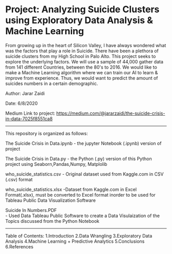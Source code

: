 # Project: Analyzing Suicide Clusters using Exploratory Data Analysis & Machine Learning
  From growing up in the heart of Silicon Valley, I have always wondered what was the factors that play a role in Suicide. There have been a plethora of suicide clusters from my High School in Palo Alto. This project seeks to explore the underlying factors. We will use a sample of 44,000 gather data from 141 different Countries, between the 80's to 2016. We would like to make a Machine Learning algorithm where we can train our AI to learn & improve from experience. Thus, we would want to predict the amount of suicides numbers in a certain demographic.


Author: Jarar Zaidi

Date: 6/8/2020

Medium Link to project: https://medium.com/@jararzaidi/the-suicide-crisis-in-data-7025f8551ca8

 --------------
This repository is organized as follows: 

The Suicide Crisis in Data.ipynb - the jupyter Notebook (.ipynb) version of project 
    
The Suicide Crisis in Data.py
    - the Python (.py) version of this Python project using Seaborn,Pandas,Numpy, Matplolib

who_suicide_statistics.csv
    - Original dataset used from Kaggle.com in CSV (.csv) format
    
who_suicide_statistics.xlsx
    -Dataset from Kaggle.com in Excel Format(.xlsx), must be converted to Excel format inorder
    to be used for Tableau Public Data Visualization Software 
    
Suicide In Numbers.PDF    
    - Used Data Tableau Public Software to create a Data Visulaization of the Topics discussed
    from the Python Notebook
    
 --------------
 
    
 Table of Contents:
       1.Introduction
       2.Data Wrangling
       3.Exploratory Data Analysis
       4.Machine Learning + Predictive Analytics 
       5.Conclusions
       6.References    


